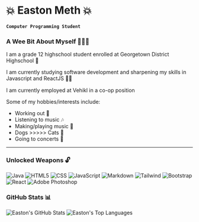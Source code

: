 # 💥 Easton Meth 💥

**`Computer Programming Student`**

### **A Wee Bit About Myself 🙋🏻‍♂️**

I am a grade 12 highschool student enrolled at Georgetown District Highschool 🏫 

I am currently studying software development and sharpening my skills in Javascript and ReactJS 👨‍💻 

I am currently employed at Vehikl in a co-op position <img width="15px" style="padding: 0 2px" src="https://media.licdn.com/dms/image/C560BAQFsm9sDqatEQA/company-logo_200_200/0/1570212065705?e=2147483647&v=beta&t=OSudNg8pexXlO7IScYR0Y54fquI9EvUvBBDUjxlNg2I" /> 

Some of my hobbies/interests include:

* Working out 💪
* Listening to music 🎶
* Making/playing music 🎹
* Dogs >>>>> Cats 🐶
* Going to concerts 🎤

---

### **Unlocked Weapons 🔓**
![Java](https://img.shields.io/badge/Java-ED8B00?style=for-the-badge&logo=openjdk&logoColor=white) ![HTML5](https://img.shields.io/badge/html5-%23E34F26.svg?style=for-the-badge&logo=html5&logoColor=white) ![CSS](https://img.shields.io/badge/CSS3-1572B6?style=for-the-badge&logo=css3&logoColor=white) ![JavaScript](https://img.shields.io/badge/javascript-%23323330.svg?style=for-the-badge&logo=javascript&logoColor=%23F7DF1E) ![Markdown](https://img.shields.io/badge/Markdown-000000?style=for-the-badge&logo=markdown&logoColor=white) ![Tailwind](https://img.shields.io/badge/Tailwind_CSS-38B2AC?style=for-the-badge&logo=tailwind-css&logoColor=white) ![Bootstrap](https://img.shields.io/badge/bootstrap-%23563D7C.svg?style=for-the-badge&logo=bootstrap&logoColor=white) ![React](https://img.shields.io/badge/react-%2320232a.svg?style=for-the-badge&logo=react&logoColor=%2361DAFB) ![Adobe Photoshop](https://img.shields.io/badge/adobephotoshop-%2331A8FF.svg?style=for-the-badge&logo=adobephotoshop&logoColor=white)

### **GitHub Stats 📊**

![Easton's GitHub Stats](https://github-readme-stats.vercel.app/api?username=HumanRadical&show_icons=true&theme=great-gatsby)
![Easton's Top Languages](https://github-readme-stats.vercel.app/api/top-langs/?username=HumanRadical&show_icons=true&theme=great-gatsby)
